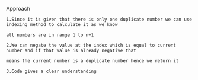 Approach

    1.Since it is given that there is only one duplicate number we can use indexing method to calculate it as we know

    all numbers are in range 1 to n+1

    2.We can negate the value at the index which is equal to current number and if that value is already negative that 

    means the current number is a duplicate number hence we return it

    3.Code gives a clear understanding